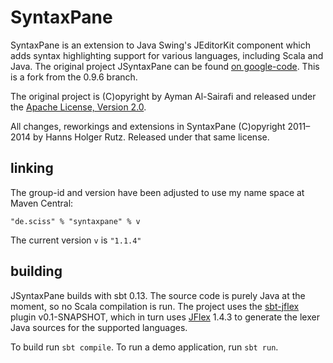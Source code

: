 # SyntaxPane

SyntaxPane is an extension to Java Swing's JEditorKit component which adds syntax highlighting support for various languages, including Scala and Java. The original project JSyntaxPane can be found [on google-code](http://code.google.com/p/jsyntaxpane/). This is a fork from the 0.9.6 branch.

The original project is (C)opyright by Ayman Al-Sairafi and released under the [Apache License, Version 2.0](http://github.com/Sciss/JSyntaxPane/blob/master/licenses/JSyntaxPane-License.txt).

All changes, reworkings and extensions in SyntaxPane (C)opyright 2011&ndash;2014 by Hanns Holger Rutz. Released under that same license.

## linking

The group-id and version have been adjusted to use my name space at Maven Central:

    "de.sciss" % "syntaxpane" % v

The current version `v` is `"1.1.4"`

## building

JSyntaxPane builds with sbt 0.13. The source code is purely Java at the moment, so no Scala compilation is run. The project uses the [sbt-jflex](https://github.com/sbt/sbt-jflex) plugin v0.1-SNAPSHOT, which in turn uses [JFlex](http://jflex.de/) 1.4.3 to generate the lexer Java sources for the supported languages.

To build run `sbt compile`. To run a demo application, run `sbt run`.

